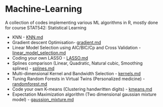 # Machine-Learning
A collection of codes implementing various ML algorithms in R, mostly done for course STAT542: Statistical Learning

* KNN - [KNN.md](https://github.com/rishabhvaish/Machine-Learning/blob/master/KNN/KNN.md)
* Gradient descent Optimisation- [gradient.md](https://github.com/rishabhvaish/Machine-Learning/blob/master/LM%20Gradient%20Descent/gradient.md)
* Linear Model Selection using AIC/BIC/Cp and Cross Validation - [linear_model_selection.md](https://github.com/rishabhvaish/Machine-Learning/blob/master/Linear%20model%20selection/linear_model_selection.md)
* Coding your own LASSO - [LASSO.md](https://github.com/rishabhvaish/Machine-Learning/blob/master/LASSO/LASSO.md)
* Splines comparison (Linear, Quadratic, Natural cubic, Smoothing splines) - [splines.md](https://github.com/rishabhvaish/Machine-Learning/blob/master/Splines/spline.md)
* Multi-dimensional Kernel and Bandwidth Selection - [kernels.md](https://github.com/rishabhvaish/Machine-Learning/blob/master/Kernels/kernels.md)
* Tuning Random Forests in Virtual Twins (Personalized medicine) - [randomforest.md](https://github.com/rishabhvaish/Machine-Learning/blob/master/Random%20Forest/randomforest.md)
* Code your own K-means (Clustering handwritten digits) - [kmeans.md](https://github.com/rishabhvaish/Machine-Learning/blob/master/Kmeans%20Clustering/kmeans.md)
* Expectation Maximization algorithm (Two dimensional gaussian mixture model) - [gaussion_mixture.md](https://github.com/rishabhvaish/Machine-Learning/blob/master/Expectation%20Maximization/gaussion_mixture.md)

